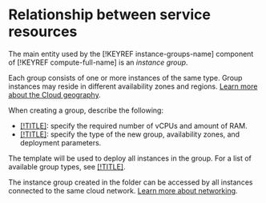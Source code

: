 # Relationship between service resources

The main entity used by the [!KEYREF instance-groups-name] component of [!KEYREF compute-full-name] is an _instance group_.

Each group consists of one or more instances of the same type. Group instances may reside in different availability zones and regions. [Learn more about the Cloud geography](../../overview/concepts/geo-scope.md).

When creating a group, describe the following:

- [[!TITLE]](instance-group-instance-template.md): specify the required number of vCPUs and amount of RAM.
- [[!TITLE]](instance-group-policies.md): specify the type of the new group, availability zones, and deployment parameters.

The template will be used to deploy all instances in the group. For a list of available group types, see [[!TITLE]](instance-group-types.md).

The instance group created in the folder can be accessed by all instances connected to the same cloud network. [Learn more about networking](../../vpc/).

